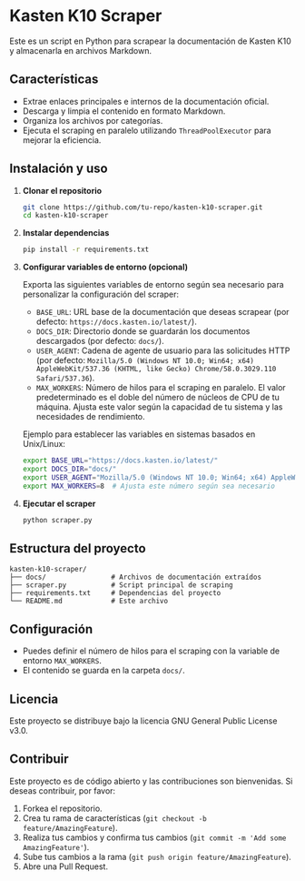 # Kasten K10 Scraper

Este es un script en Python para scrapear la documentación de Kasten K10 y almacenarla en archivos Markdown.

## Características

- Extrae enlaces principales e internos de la documentación oficial.
- Descarga y limpia el contenido en formato Markdown.
- Organiza los archivos por categorías.
- Ejecuta el scraping en paralelo utilizando `ThreadPoolExecutor` para mejorar la eficiencia.

## Instalación y uso

1. **Clonar el repositorio**

    ```sh
    git clone https://github.com/tu-repo/kasten-k10-scraper.git
    cd kasten-k10-scraper
    ```

2. **Instalar dependencias**

    ```sh
    pip install -r requirements.txt
    ```

3. **Configurar variables de entorno (opcional)**

    Exporta las siguientes variables de entorno según sea necesario para personalizar la configuración del scraper:

    - `BASE_URL`: URL base de la documentación que deseas scrapear (por defecto: `https://docs.kasten.io/latest/`).
    - `DOCS_DIR`: Directorio donde se guardarán los documentos descargados (por defecto: `docs/`).
    - `USER_AGENT`: Cadena de agente de usuario para las solicitudes HTTP (por defecto: `Mozilla/5.0 (Windows NT 10.0; Win64; x64) AppleWebKit/537.36 (KHTML, like Gecko) Chrome/58.0.3029.110 Safari/537.36`).
    - `MAX_WORKERS`: Número de hilos para el scraping en paralelo. El valor predeterminado es el doble del número de núcleos de CPU de tu máquina. Ajusta este valor según la capacidad de tu sistema y las necesidades de rendimiento.

    Ejemplo para establecer las variables en sistemas basados en Unix/Linux:

    ```sh
    export BASE_URL="https://docs.kasten.io/latest/"
    export DOCS_DIR="docs/"
    export USER_AGENT="Mozilla/5.0 (Windows NT 10.0; Win64; x64) AppleWebKit/537.36 (KHTML, like Gecko) Chrome/58.0.3029.110 Safari/537.36"
    export MAX_WORKERS=8  # Ajusta este número según sea necesario
    ```

4. **Ejecutar el scraper**

    ```sh
    python scraper.py
    ```

## Estructura del proyecto

```
kasten-k10-scraper/
├── docs/                # Archivos de documentación extraídos
├── scraper.py           # Script principal de scraping
├── requirements.txt     # Dependencias del proyecto
└── README.md            # Este archivo
```

## Configuración

- Puedes definir el número de hilos para el scraping con la variable de entorno `MAX_WORKERS`.
- El contenido se guarda en la carpeta `docs/`.

## Licencia

Este proyecto se distribuye bajo la licencia GNU General Public License v3.0.

## Contribuir

Este proyecto es de código abierto y las contribuciones son bienvenidas. Si deseas contribuir, por favor:

1. Forkea el repositorio.
2. Crea tu rama de características (`git checkout -b feature/AmazingFeature`).
3. Realiza tus cambios y confirma tus cambios (`git commit -m 'Add some AmazingFeature'`).
4. Sube tus cambios a la rama (`git push origin feature/AmazingFeature`).
5. Abre una Pull Request.
